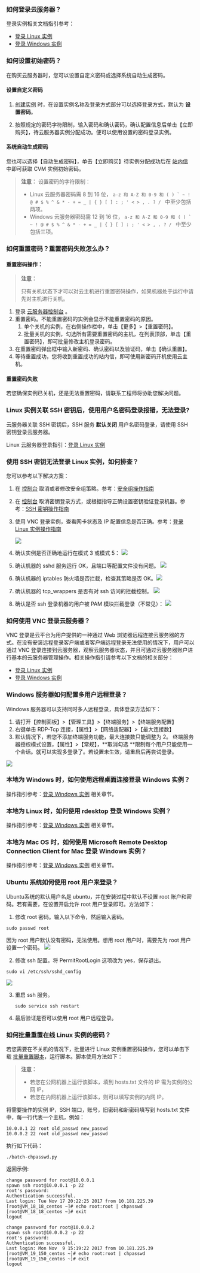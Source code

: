 ### 如何登录云服务器？

登录实例相关文档指引参考：

- [登录 Linux 实例](/document/product/213/5436)
- [登录 Windows 实例](/document/product/213/5435)

### 如何设置初始密码？

在购买云服务器时，您可以设置自定义密码或选择系统自动生成密码。

#### 设置自定义密码

1. [创建实例](/doc/product/213/4855) 时，在设置实例名称及登录方式部分可以选择登录方式，默认为 **设置密码**。

2. 按照规定的密码字符限制，输入密码和确认密码，确认配置信息后单击【立即购买】，待云服务器实例分配成功。便可以使用设置的密码登录实例。

#### 系统自动生成密码

您也可以选择【自动生成密码】，单击【立即购买】待实例分配成功后在 [站内信](http://console.tcecqpoc.fsphere.cn/message) 中即可获取 CVM 实例初始密码。

> **注意：**
> 设置密码的字符限制：
>   - Linux 云服务器密码需 8 到 16 位， ```a-z 和 A-Z 和 0-9 和 ( ) ` ~ ! @ # $ % ^ & * - + = _ | { } [ ] : ; ' < > , . ? / ``` 中至少包括两项。
>   - Windows 云服务器密码需 12 到 16 位， ```a-z 和 A-Z 和 0-9 和 ( ) ` ~ ! @ # $ % ^ & * - + = _ | { } [ ] : ; ' < > , . ? / ``` 中至少包括三项。

### 如何重置密码？重置密码失败怎么办？

#### 重置密码操作：

> **注意：**
>
> 只有关机状态下才可以对云主机进行重置密码操作，如果机器处于运行中请先对主机进行关机。

1. 登录 [云服务器控制台](http://console.tcecqpoc.fsphere.cn/cvm/) 。
2. 重置密码。不能重置密码的实例会显示不能重置密码的原因。
   1. 单个关机的实例，在右侧操作栏中，单击【更多】>【重置密码】。
   2. 批量关机的实例，勾选所有需要重置密码的主机，在列表顶部，单击【重置密码】，即可批量修改主机登录密码。
3. 在重置密码弹出框中输入新密码、确认密码以及验证码，单击【确认重置】。
4. 等待重置成功，您将收到重置成功的站内信，即可使用新密码开机使用云主机。

#### 重置密码失败

若您确保实例已关机，还是无法重置密码，请联系工程师将协助您解决问题。

### Linux 实例关联 SSH 密钥后，使用用户名密码登录报错，无法登录?
云服务器关联 SSH 密钥后，SSH 服务 **默认关闭** 用户名密码登录，请使用 SSH 密钥登录云服务器。 

Linux 云服务器登录指引：[登录 Linux 实例](/document/product/213/5436)

### 使用 SSH 密钥无法登录 Linux 实例，如何排查？

您可以参考以下解决方案：

1. 在 [控制台](http://console.tcecqpoc.fsphere.cn/cvm/securitygroup) 取消或者修改安全组策略。参考：[安全组操作指南](/document/product/213/12450)

2. 在 [控制台](http://console.tcecqpoc.fsphere.cn/cvm/sshkey) 取消密钥登录方式，或根据指导正确设置密钥验证登录机器。参考：[SSH 密钥操作指南](/document/product/213/16691)

3. 使用 VNC 登录实例，查看网卡状态及 IP 配置信息是否正确。参考：[登录 Linux 实例操作指南](/document/product/213/5436)

   ![](http://imgcache.tcecqpoc.fsphere.cn/image/main.qcloudimg.com/raw/17fa30409db52577fc8fed99a43264d2.png)

4. 确认实例是否正确地运行在模式 3 或模式 5：
   ![](http://imgcache.tcecqpoc.fsphere.cn/image/main.qcloudimg.com/raw/0371d6b8c5a0b89ac70cff6b56adf3be.png)

5. 确认机器的 sshd 服务运行 OK，且端口等配置文件没有问题。
   ![](http://imgcache.tcecqpoc.fsphere.cn/image/main.qcloudimg.com/raw/32364a0beac01cc63c82d61ebadf89c2.png)
6. 确认机器的 iptables 防火墙是否拦截，检查其策略是否 OK。![](http://imgcache.tcecqpoc.fsphere.cn/image/main.qcloudimg.com/raw/9dbc3baa79c24673e59fb228cc57afad.png)
7. 确认机器的 tcp_wrappers 是否有对 ssh 访问的拦截控制。
   ![](http://imgcache.tcecqpoc.fsphere.cn/image/main.qcloudimg.com/raw/76ac9f09b606cbd7f2121f4306ff3bc8.png)

8. 确认是否 ssh 登录机器的用户被 PAM 模块拦截登录（不常见）：
   ![](http://imgcache.tcecqpoc.fsphere.cn/image/main.qcloudimg.com/raw/c7af6184b32867d0eb77cdfe1c362d04.png)

### 如何使用 VNC 登录云服务器？

VNC 登录是云平台为用户提供的一种通过 Web 浏览器远程连接云服务器的方式。在没有安装远程登录客户端或者客户端远程登录无法使用的情况下，用户可以通过 VNC 登录连接到云服务器，观察云服务器状态，并且可通过云服务器账户进行基本的云服务器管理操作。相关操作指引请参考以下文档的相关部分：

- [登录 Linux 实例](/document/product/213/5436)
- [登录 Windows 实例](/document/product/213/5435)

### Windows 服务器如何配置多用户远程登录？

Windows 服务器可以支持同时多人远程登录，具体登录方法如下： 

1. 请打开【控制面板】>【管理工具】>【终端服务】>【终端服务配置】 　　 
2. 右键单击 RDP-Tcp 连接，【属性】>【网络适配器】>【最大连接数】
3. 默认情况下，若您不添加终端服务功能，最大连接数只能调整为 2。 终端服务器授权模式设置，【属性】>【常规】，**取消勾选 **限制每个用户只能使用一个会话。就可以实现多登录了。若设置未生效，请重启后再尝试登录。

![](http://imgcache.tcecqpoc.fsphere.cn/image/main.qcloudimg.com/raw/771ba6c304fea14aa1159073d6f0af0c.png)

### 本地为 Windows 时，如何使用远程桌面连接登录 Windows 实例？

操作指引参考：[登录 Windows 实例](/document/product/213/5435#.E6.9C.AC.E5.9C.B0.E4.B8.BA-windows-.E8.AE.A1.E7.AE.97.E6.9C.BA) 相关章节。

### 本地为 Linux 时，如何使用 rdesktop 登录 Windows 实例？

操作指引参考：[登录 Windows 实例](/document/product/213/5435#.E6.9C.AC.E5.9C.B0.E4.B8.BA-linux-.E8.AE.A1.E7.AE.97.E6.9C.BA) 相关章节。

### 本地为 Mac OS 时，如何使用 Microsoft Remote Desktop Connection Client for Mac 登录 Windows 实例？

操作指引参考：[登录 Windows 实例](/document/product/213/5435#.E6.9C.AC.E5.9C.B0.E4.B8.BA-mac-os-.E8.AE.A1.E7.AE.97.E6.9C.BA) 相关章节。

### Ubuntu 系统如何使用 root 用户来登录？

Ubuntu系统的默认用户名是 ubuntu，并在安装过程中默认不设置 root 账户和密码。若有需要，在设置开启允许 root 用户登录即可。方法如下：
1. 修改 root 密码。输入以下命令，然后输入密码。

  ```
  sudo passwd root
  ```
因为 root 用户默认没有密码，无法使用。想用 root 用户时，需要先为 root 用户设置一个密码。
![](http://imgcache.tcecqpoc.fsphere.cn/image/main.qcloudimg.com/raw/39577876c773f35904c87538bf18b6fa.png)

2. 修改 ssh 配置。将 PermitRootLogin 这项改为 yes，保存退出。
  ```
  sudo vi /etc/ssh/sshd_config 
  ```
  ![](http://imgcache.tcecqpoc.fsphere.cn/image/main.qcloudimg.com/raw/53180728677a3c4cad46821485e82437.png)

 3. 重启 ssh 服务。
    ```
    sudo service ssh restart
    ```
4. 最后验证是否可以使用 root 用户远程登录。

### 如何批量重置在线 Linux 实例的密码？

若您需要在不关机的情况下，批量进行 Linux 实例重置密码操作，您可以单击下载 [批量重置脚本](http://batchchpasswd-10016717.file.myqcloud.com/batch-chpasswd.tgz?_ga=1.165307193.726382295.1500898081)，运行脚本。脚本使用方法如下：

> **注意：**
> - 若您在公网机器上运行该脚本，填到 hosts.txt 文件的 IP 需为实例的公网 IP，
> - 若您在内网机器上运行该脚本，则可以填写实例的内网 IP。

将需要操作的实例 IP，SSH 端口，账号，旧密码和新密码填写到 hosts.txt 文件中，每一行代表一个主机，例如：
```
10.0.0.1 22 root old_passwd new_passwd 
10.0.0.2 22 root old_passwd new_passwd
```
执行如下代码：
```
./batch-chpasswd.py
```

返回示例:
```
change password for root@10.0.0.1
spawn ssh root@10.0.0.1 -p 22
root's password: 
Authentication successful.
Last login: Tue Nov 17 20:22:25 2017 from 10.181.225.39
[root@VM_18_18_centos ~]# echo root:root | chpasswd
[root@VM_18_18_centos ~]# exit
logout
```

```
change password for root@10.0.0.2
spawn ssh root@10.0.0.2 -p 22
root's password: 
Authentication successful.
Last login: Mon Nov  9 15:19:22 2017 from 10.181.225.39
[root@VM_19_150_centos ~]# echo root:root | chpasswd
[root@VM_19_150_centos ~]# exit
logout
```
